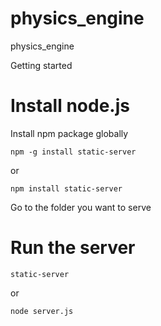 # physics_engine
physics_engine

Getting started

# **Install node.js**

Install npm package globally 

    npm -g install static-server
    
   or
        
    npm install static-server
Go to the folder you want to serve

# Run the server 

    static-server
    
   or
   
    node server.js
